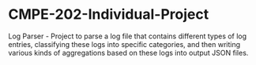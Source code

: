 # CMPE-202-Individual-Project
Log Parser - Project to parse a log file  that contains different types of log entries, classifying these logs into specific categories, and then writing various kinds of aggregations based on these logs into output JSON files.
